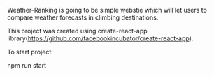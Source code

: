 Weather-Ranking is going to be simple webstie which will let users to compare weather forecasts in climbing destinations.

This project was created using create-react-app library(https://github.com/facebookincubator/create-react-app).

To start project:

npm run start
